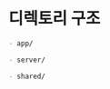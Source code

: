 # 디렉토리 구조

```markdown
- app/

- server/

- shared/
```

<!--
<script setup lang="ts">
import { ref } from 'vue'

/** 헬퍼 함수: 실패 시 기본값으로 대체 */
function unwrap<T>(result: PromiseSettledResult<T>, fallback: T): T {
  return result.status === 'fulfilled' ? result.value : fallback
}

// 반응형 상태 선언
const categories = ref([])
const products = ref([])
const recommended = ref([])

const results = await Promise.allSettled([
  $api('/api/categories'),
  $api('/api/products'),
  $api('/api/products/recommended')
])

// unwrap으로 안전하게 추출
categories.value = unwrap(results[0], categories.value)
products.value = unwrap(results[1], products.value)
recommended.value = unwrap(results[2], recommended.value)
</script>
-->

<!--
oauth.get.ts에서

const referer = event.node.req.headers.referer || '/';

대신 클라이언트에서 값을 주어서 받는 형식으로 하는 것이 좋음

1. 클라이언트에서 주어진 값
2. 레퍼러
3. 루트
-->

<!--
useAuth
  status
  data
  token
  getSession(f)
  signIn(f)
  signOut(f)
-->

<!--
export const usAuth = defineStore(`auth`, () => {
  const status = ref<`unauthenticated` | `loading ` | `authenticated`>(`unauthenticated`);
  const data = ref<SessionData | undefined | null>(); // undefined는 초기, 인증 실패 시 null, 인증 성공 시 SessionData
  const token = ref<string>();

  async function signIn(credentials: {
    username: string;
    password: string;
  }): Promise<boolean> {

    status.value = `loading`;

    try {
      const response = await $fetch(`/api/auth/sign-in`, {
        method: `post`,
        body: credentials,
      });

      if (response.accessToken) {
        token.value = response.accessToken;
        status.value = `authenticated`;
        return true;
      } else {
        token.value = null;
        status.value = `unauthenticated`;
        return false;
      }
    } catch (error) {
      console.error(`로그인 실패:`, error);
      token.value = null;
      status.value = `unauthenticated`;
      return false;
    }
  }

  async function signOut() {
    try {
      await $fetch(`/api/auth/sign-out`, {
        method: `post`,
        credentials: `include`,
      });
    } catch (error) {
      console.warn(`로그아웃 실패(무시):`, error);
    } finally {
      $reset();
    }

    return navigateTo({ path: '/' }, { replace: true });
  }

  // SessionData
  async function getSession() {
    try {
      const response = await $api<ApiResponse<SessionData>>(`/users/me`);
      data.value = response.data;
      status.value = `authenticated`;
    } catch (error) {
      console.warn(`세션 정보 불러오기 실패:`, error);
      data.value = null;
      status.value = `unauthenticated`;
    }
  }

  function $reset() {
    status.value = `unauthenticated`;
    data.value = undefined;
    token.value = undefined;
  }

  return {
    status,
    data,
    token,
    signIn,
    signOut,
    getSession,
  }
});
-->